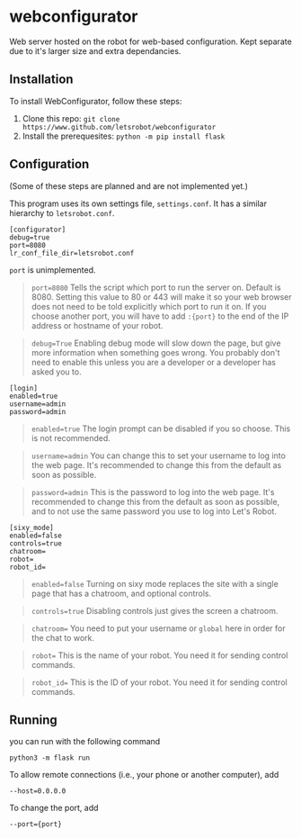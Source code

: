 # webconfigurator
Web server hosted on the robot for web-based configuration. Kept separate due to it's larger size and extra dependancies.

## Installation
To install WebConfigurator, follow these steps:
1. Clone this repo: `git clone https://www.github.com/letsrobot/webconfigurator`
2. Install the prerequesites: `python -m pip install flask`

## Configuration
(Some of these steps are planned and are not implemented yet.)

This program uses its own settings file, `settings.conf`. It has a similar hierarchy to `letsrobot.conf`.

```
[configurator]
debug=true
port=8080
lr_conf_file_dir=letsrobot.conf
```
`port` is unimplemented.

> `port=8080` Tells the script which port to run the server on. Default is 8080. Setting this value to 80 or 443 will make it so your web browser does not need to be told explicitly which port to run it on. If you choose another port, you will have to add `:{port}` to the end of the IP address or hostname of your robot.

> `debug=True` Enabling debug mode will slow down the page, but give more information when something goes wrong. You probably don't need to enable this unless you are a developer or a developer has asked you to.

```
[login]
enabled=true
username=admin
password=admin
```
> `enabled=true` The login prompt can be disabled if you so choose. This is not recommended.

> `username=admin` You can change this to set your username to log into the web page. It's recommended to change this from the default as soon as possible.

> `password=admin` This is the password to log into the web page. It's recommended to change this from the default as soon as possible, and to not use the same password you use to log into Let's Robot.

```
[sixy_mode]
enabled=false
controls=true
chatroom=
robot=
robot_id=
```

> `enabled=false` Turning on sixy mode replaces the site with a single page that has a chatroom, and optional controls.

> `controls=true` Disabling controls just gives the screen a chatroom. 

> `chatroom=` You need to put your username or `global` here in order for the chat to work.

> `robot=` This is the name of your robot. You need it for sending control commands.

> `robot_id=` This is the ID of your robot. You need it for sending control commands.

## Running
you can run with the following command
```
python3 -m flask run
```

To allow remote connections (i.e., your phone or another computer), add
```
--host=0.0.0.0
```

To change the port, add
```
--port={port}
```
